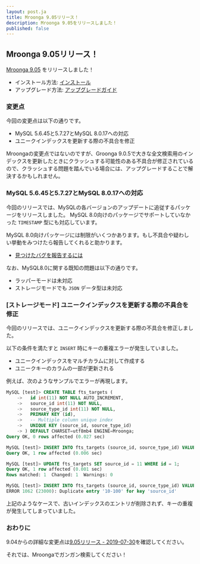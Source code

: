 ```yaml
---
layout: post.ja
title: Mroonga 9.05リリース！
description: Mroonga 9.05をリリースしました！
published: false
---
```


## Mroonga 9.05リリース！

[Mroonga 9.05](/ja/docs/news.html#release-9-05) をリリースしました！

* インストール方法: [インストール](/ja/docs/install.html)
* アップグレード方法: [アップグレードガイド](/ja/docs/upgrade.html)

### 変更点

今回の変更点は以下の通りです。

  * MySQL 5.6.45と5.7.27とMySQL 8.0.17への対応
  * ユニークインデックスを更新する際の不具合を修正

Mroongaの変更点ではないのですが、Groonga 9.0.5で大きな全文検索用のインデックスを更新したときにクラッシュする可能性のある不具合が修正されているので、クラッシュする問題を踏んでいる場合には、アップグレードすることで解決するかもしれません。

### MySQL 5.6.45と5.7.27とMySQL 8.0.17への対応

今回のリリースでは、MySQLの各バージョンのアップデートに追従するパッケージをリリースしました。
MySQL 8.0向けのパッケージでサポートしていなかった `TIMESTAMP` 型にも対応しています。

MySQL 8.0向けパッケージには制限がいくつかあります。もし不具合や疑わしい挙動をみつけたら報告してくれると助かります。

* [見つけたバグを報告するには](/ja/docs/contribution/report.html)

なお、MySQL8.0に関する既知の問題は以下の通りです。

* ラッパーモードは未対応
* ストレージモードでも `JSON` データ型は未対応

### [ストレージモード] ユニークインデックスを更新する際の不具合を修正

今回のリリースでは、ユニークインデックスを更新する際の不具合を修正しました。

以下の条件を満たすと `INSERT` 時にキーの重複エラーが発生していました。

* ユニークインデックスをマルチカラムに対して作成する
* ユニークキーのカラムの一部が更新される

例えば、次のようなサンプルでエラーが再現します。

```sql
MySQL [test]> CREATE TABLE fts_targets (
    ->   id int(11) NOT NULL AUTO_INCREMENT,
    ->   source_id int(11) NOT NULL,
    ->   source_type_id int(11) NOT NULL,
    ->   PRIMARY KEY (id),
    ->   -- Multiple column unique index
    ->   UNIQUE KEY (source_id, source_type_id)
    -> ) DEFAULT CHARSET=utf8mb4 ENGINE=Mroonga;
Query OK, 0 rows affected (0.027 sec)

MySQL [test]> INSERT INTO fts_targets (source_id, source_type_id) VALUES (10, 100);
Query OK, 1 row affected (0.006 sec)

MySQL [test]> UPDATE fts_targets SET source_id = 11 WHERE id = 1;
Query OK, 1 row affected (0.001 sec)
Rows matched: 1  Changed: 1  Warnings: 0

MySQL [test]> INSERT INTO fts_targets (source_id, source_type_id) VALUES (10, 100);
ERROR 1062 (23000): Duplicate entry '10-100' for key 'source_id'
```

上記のようなケースで、古いインデックスのエントリが削除されず、キーの重複が発生してしまっていました。

### おわりに

9.04からの詳細な変更点は[9.05リリース - 2019-07-30](/ja/docs/news.html#release-9-05)を確認してください。

それでは、Mroongaでガンガン検索してください！
